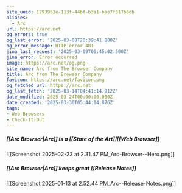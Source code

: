 ```yaml
---
site_uuid: 1293953e-113f-44bf-b3a1-bae7f317b6db
aliases:
  - Arc
url: https://arc.net
og_errors: true
og_last_error: '2025-03-08T20:39:41.880Z'
og_error_message: HTTP error 401
jina_last_request: '2025-03-09T06:45:02.500Z'
jina_error: Error occurred
image: https://arc.net/og.png
site_name: Arc from The Browser Company
title: Arc from The Browser Company
favicon: https://arc.net/favicon.png
og_fetched_url: https://arc.net
og_last_fetch: '2025-03-14T04:41:14.912Z'
date_modified: 2025-03-24T00:00:00.000Z
date_created: '2025-03-30T05:44:14.876Z'
tags:
- Web-Browsers
- Check-It-Out
---
```










##### [[Arc Browser|Arc]] is a [[State of the Art]][[Web Browser]]

![[Screenshot 2025-02-23 at 2.31.47 PM_Arc-Browser--Hero.png]]
##### [[Arc Browser|Arc]] keeps great [[Release Notes]]
![[Screenshot 2025-01-13 at 2.52.44 PM_Arc--Release-Notes.png]]
